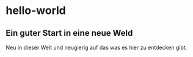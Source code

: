 # hello-world
## Ein guter Start in eine neue Weld
Neu in dieser Welt und neugierig auf das was es hier zu entdecken gibt.
